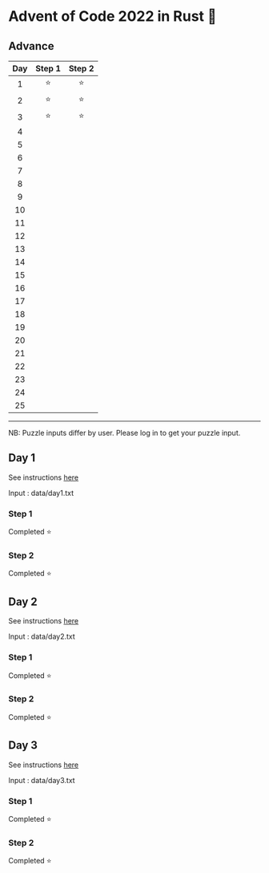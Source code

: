 # Advent of Code 2022 in Rust 🦀

## Advance

| Day | Step 1 | Step 2 |
| :-: | :----: | :----: |
|  1  |   ⭐   |   ⭐   |
|  2  |   ⭐   |   ⭐   |
|  3  |   ⭐   |   ⭐   |
|  4  |        |        |
|  5  |        |        |
|  6  |        |        |
|  7  |        |        |
|  8  |        |        |
|  9  |        |        |
| 10  |        |        |
| 11  |        |        |
| 12  |        |        |
| 13  |        |        |
| 14  |        |        |
| 15  |        |        |
| 16  |        |        |
| 17  |        |        |
| 18  |        |        |
| 19  |        |        |
| 20  |        |        |
| 21  |        |        |
| 22  |        |        |
| 23  |        |        |
| 24  |        |        |
| 25  |        |        |

---

NB: Puzzle inputs differ by user. Please log in to get your puzzle input.

## Day 1

See instructions [here](https://adventofcode.com/2022/day/1)

Input : data/day1.txt

### Step 1

Completed ⭐

### Step 2

Completed ⭐

## Day 2

See instructions [here](https://adventofcode.com/2022/day/2)

Input : data/day2.txt

### Step 1

Completed ⭐

### Step 2

Completed ⭐

## Day 3

See instructions [here](https://adventofcode.com/2022/day/3)

Input : data/day3.txt

### Step 1

Completed ⭐

### Step 2

Completed ⭐
